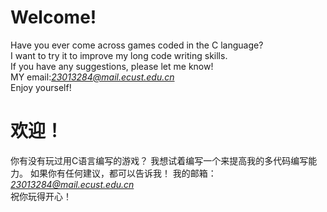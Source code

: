 # Welcome!
Have you ever come across games coded in the C language?   
I want to try it to improve my long code writing skills.   
If you have any suggestions, please let me know!  
MY email:*23013284@mail.ecust.edu.cn*  
Enjoy yourself!  

# 欢迎！
你有没有玩过用C语言编写的游戏？
我想试着编写一个来提高我的多代码编写能力。
如果你有任何建议，都可以告诉我！
我的邮箱：*23013284@mail.ecust.edu.cn*  
祝你玩得开心！
